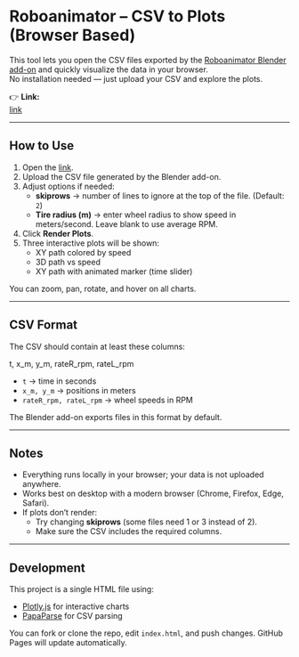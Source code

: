 # Roboanimator – CSV to Plots (Browser Based)

This tool lets you open the CSV files exported by the [Roboanimator Blender add-on](https://extensions.blender.org/approval-queue/true-roboanimator/) and quickly visualize the data in your browser.  
No installation needed — just upload your CSV and explore the plots.

👉 **Link:**  
[link](https://danyals-code.github.io/Roboanimator---CSV-to-plots/)

---

## How to Use
1. Open the [link](https://danyals-code.github.io/Roboanimator---CSV-to-plots/).  
2. Upload the CSV file generated by the Blender add-on.  
3. Adjust options if needed:
   - **skiprows** → number of lines to ignore at the top of the file. (Default: `2`)  
   - **Tire radius (m)** → enter wheel radius to show speed in meters/second. Leave blank to use average RPM.  
4. Click **Render Plots**.  
5. Three interactive plots will be shown:
   - XY path colored by speed  
   - 3D path vs speed  
   - XY path with animated marker (time slider)  

You can zoom, pan, rotate, and hover on all charts.

---

## CSV Format
The CSV should contain at least these columns:

t, x_m, y_m, rateR_rpm, rateL_rpm

- `t` → time in seconds  
- `x_m, y_m` → positions in meters  
- `rateR_rpm, rateL_rpm` → wheel speeds in RPM  

The Blender add-on exports files in this format by default.

---

## Notes
- Everything runs locally in your browser; your data is not uploaded anywhere.  
- Works best on desktop with a modern browser (Chrome, Firefox, Edge, Safari).  
- If plots don’t render:
  - Try changing **skiprows** (some files need 1 or 3 instead of 2).  
  - Make sure the CSV includes the required columns.

---

## Development
This project is a single HTML file using:  
- [Plotly.js](https://plotly.com/javascript/) for interactive charts  
- [PapaParse](https://www.papaparse.com/) for CSV parsing  

You can fork or clone the repo, edit `index.html`, and push changes. GitHub Pages will update automatically.
